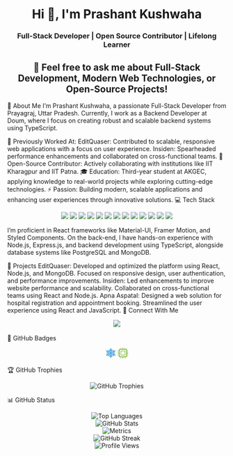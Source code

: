 <h1 align="center">Hi 👋, I'm Prashant Kushwaha</h1> <h3 align="center"><b>Full-Stack Developer | Open Source Contributor | Lifelong Learner</b></h3>
<h2 align="center">💬 Feel free to ask me about Full-Stack Development, Modern Web Technologies, or Open-Source Projects!</h2>
💫 About Me
I’m Prashant Kushwaha, a passionate Full-Stack Developer from Prayagraj, Uttar Pradesh. Currently, I work as a Backend Developer at Doum, where I focus on creating robust and scalable backend systems using TypeScript.

💼 Previously Worked At:
EditQuaser: Contributed to scalable, responsive web applications with a focus on user experience.
Insiden: Spearheaded performance enhancements and collaborated on cross-functional teams.
🚀 Open-Source Contributor: Actively collaborating with institutions like IIT Kharagpur and IIT Patna.
🎓 Education: Third-year student at AKGEC, applying knowledge to real-world projects while exploring cutting-edge technologies.
⚡ Passion: Building modern, scalable applications and enhancing user experiences through innovative solutions.
💻 Tech Stack
<p align="center"> <img src="https://img.shields.io/badge/c-%2300599C.svg?style=for-the-badge&logo=c&logoColor=white" height="30px"> <img src="https://img.shields.io/badge/html5-%23E34F26.svg?style=for-the-badge&logo=html5&logoColor=white" height="30px"> <img src="https://img.shields.io/badge/css3-%231572B6.svg?style=for-the-badge&logo=css3&logoColor=white" height="30px"> <img src="https://img.shields.io/badge/bootstrap-%23563D7C.svg?style=for-the-badge&logo=bootstrap&logoColor=white" height="30px"> <img src="https://img.shields.io/badge/tailwindcss-%2306B6D4.svg?style=for-the-badge&logo=tailwind-css&logoColor=white" height="30px"> <img src="https://img.shields.io/badge/javascript-%23323330.svg?style=for-the-badge&logo=javascript&logoColor=%23F7DF1E" height="30px"> <img src="https://img.shields.io/badge/react-%2320232a.svg?style=for-the-badge&logo=react&logoColor=%2361DAFB" height="30px"> <img src="https://img.shields.io/badge/node.js-%23339933.svg?style=for-the-badge&logo=node.js&logoColor=white" height="30px"> <img src="https://img.shields.io/badge/express.js-%23404d59.svg?style=for-the-badge&logo=express&logoColor=%2361DAFB" height="30px"> <img src="https://img.shields.io/badge/typescript-%23007ACC.svg?style=for-the-badge&logo=typescript&logoColor=white" height="30px"> <img src="https://img.shields.io/badge/mongodb-%2347A248.svg?style=for-the-badge&logo=mongodb&logoColor=white" height="30px"> <img src="https://img.shields.io/badge/postgresql-%23316192.svg?style=for-the-badge&logo=postgresql&logoColor=white" height="30px"> <img src="https://img.shields.io/badge/git-%23F05033.svg?style=for-the-badge&logo=git&logoColor=white" height="30px"> </p>
I’m proficient in React frameworks like Material-UI, Framer Motion, and Styled Components. On the back-end, I have hands-on experience with Node.js, Express.js, and backend development using TypeScript, alongside database systems like PostgreSQL and MongoDB.

🚀 Projects
EditQuaser:
Developed and optimized the platform using React, Node.js, and MongoDB.
Focused on responsive design, user authentication, and performance improvements.
Insiden:
Led enhancements to improve website performance and scalability.
Collaborated on cross-functional teams using React and Node.js.
Apna Aspatal:
Designed a web solution for hospital registration and appointment booking.
Streamlined the user experience using React and JavaScript.
👥 Connect With Me
<p align="center"> <a href="https://linkedin.com/in/prashant-kushwaha-0807a1255" target="_blank"> <img src="https://img.shields.io/badge/linkedin-%230077B5.svg?style=for-the-badge&logo=linkedin&logoColor=white" height="30px"> </a> </p>
🌟 GitHub Badges
<p align="center"> <img src="https://raw.githubusercontent.com/acervenky/animated-github-badges/master/assets/acbadge.gif" height="24px"> <img src="https://raw.githubusercontent.com/acervenky/animated-github-badges/master/assets/devbadge.gif" height="24px"> </p>
🏆 GitHub Trophies
<p align="center"> <img src="https://github-profile-trophy.vercel.app/?username=kushwahaPrashant24&theme=onedark&no-frame=true&no-bg=true&margin-w=4" alt="GitHub Trophies"> </p>
📊 GitHub Status
<p align="center"> <img src="https://github-readme-stats.vercel.app/api/top-langs?username=kushwahaPrashant24&show_icons=true&theme=react&layout=compact" alt="Top Languages"> <br> <img src="https://github-readme-stats.vercel.app/api?username=kushwahaPrashant24&theme=react&show_icons=true" alt="GitHub Stats"> <br> <img src="https://metrics.lecoq.io/kushwahaPrashant24?theme=react" alt="Metrics"> <br> <img src="https://github-readme-streak-stats.herokuapp.com/?user=kushwahaPrashant24&theme=react" alt="GitHub Streak"> <br> <img src="https://visitcount.itsvg.in/api?id=kushwahaPrashant24&label=Profile%20Views&color=12&icon=5&pretty=true&theme=react" alt="Profile Views"> </p>
